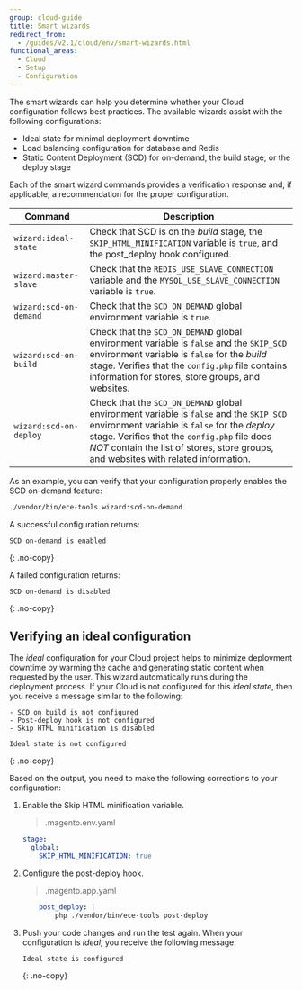 ```yaml
---
group: cloud-guide
title: Smart wizards
redirect_from:
  - /guides/v2.1/cloud/env/smart-wizards.html
functional_areas:
  - Cloud
  - Setup
  - Configuration
---
```


The smart wizards can help you determine whether your Cloud configuration follows best practices. The available wizards assist with the following configurations:

-  Ideal state for minimal deployment downtime
-  Load balancing configuration for database and Redis
-  Static Content Deployment (SCD) for on-demand, the build stage, or the deploy stage

Each of the smart wizard commands provides a verification response and, if applicable, a recommendation for the proper configuration.

Command | Description
------- | -----------
`wizard:ideal-state` | Check that SCD is on the _build_ stage, the `SKIP_HTML_MINIFICATION` variable is `true`, and the post_deploy hook configured.
`wizard:master-slave` | Check that the `REDIS_USE_SLAVE_CONNECTION` variable and the `MYSQL_USE_SLAVE_CONNECTION` variable is `true`.
`wizard:scd-on-demand` | Check that the `SCD_ON_DEMAND` global environment variable is `true`.
`wizard:scd-on-build ` | Check that the `SCD_ON_DEMAND` global environment variable is `false` and the `SKIP_SCD` environment variable is `false` for the _build_ stage. Verifies that the `config.php` file contains information for stores, store groups, and websites.
`wizard:scd-on-deploy` | Check that the `SCD_ON_DEMAND` global environment variable is `false` and the `SKIP_SCD` environment variable is `false` for the _deploy_ stage. Verifies that the `config.php` file does _NOT_ contain the list of stores, store groups, and websites with related information.


As an example, you can verify that your configuration properly enables the SCD on-demand feature:

```bash
./vendor/bin/ece-tools wizard:scd-on-demand
```

A successful configuration returns:

```terminal
SCD on-demand is enabled
```
{: .no-copy}

A failed configuration returns:

```terminal
SCD on-demand is disabled
```
{: .no-copy}

## Verifying an ideal configuration

The _ideal_ configuration for your Cloud project helps to minimize deployment downtime by warming the cache and generating static content when requested by the user. This wizard automatically runs during the deployment process. If your Cloud is not configured for this _ideal state_, then you receive a message similar to the following:

```terminal
- SCD on build is not configured
- Post-deploy hook is not configured
- Skip HTML minification is disabled

Ideal state is not configured
```
{: .no-copy}

Based on the output, you need to make the following corrections to your configuration:

1.  Enable the Skip HTML minification variable.

    > .magento.env.yaml
    
    ```yaml
    stage:
      global:
        SKIP_HTML_MINIFICATION: true
    ```

1.  Configure the post-deploy hook.

    > .magento.app.yaml
    
    ```yaml
        post_deploy: |
            php ./vendor/bin/ece-tools post-deploy
    ```

1.  Push your code changes and run the test again. When your configuration is _ideal_, you receive the following message.

    ```terminal
    Ideal state is configured
    ```
    {: .no-copy}